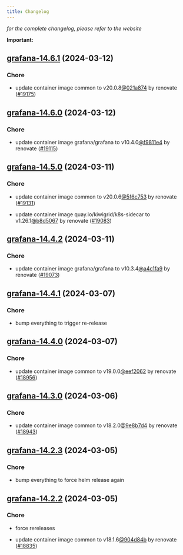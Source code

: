 ```yaml
---
title: Changelog
---
```



*for the complete changelog, please refer to the website*

**Important:**


## [grafana-14.6.1](https://github.com/truecharts/charts/compare/grafana-14.6.0...grafana-14.6.1) (2024-03-12)

### Chore



- update container image common to v20.0.8[@021a874](https://github.com/021a874) by renovate ([#19175](https://github.com/truecharts/charts/issues/19175))


## [grafana-14.6.0](https://github.com/truecharts/charts/compare/grafana-14.5.0...grafana-14.6.0) (2024-03-12)

### Chore



- update container image grafana/grafana to v10.4.0[@f9811e4](https://github.com/f9811e4) by renovate ([#19115](https://github.com/truecharts/charts/issues/19115))


## [grafana-14.5.0](https://github.com/truecharts/charts/compare/grafana-14.4.2...grafana-14.5.0) (2024-03-11)

### Chore



- update container image common to v20.0.6[@5f6c753](https://github.com/5f6c753) by renovate ([#19131](https://github.com/truecharts/charts/issues/19131))

- update container image quay.io/kiwigrid/k8s-sidecar to v1.26.1[@b8d5067](https://github.com/b8d5067) by renovate ([#19083](https://github.com/truecharts/charts/issues/19083))


## [grafana-14.4.2](https://github.com/truecharts/charts/compare/grafana-14.4.1...grafana-14.4.2) (2024-03-11)

### Chore



- update container image grafana/grafana to v10.3.4[@a4c1fa9](https://github.com/a4c1fa9) by renovate ([#19073](https://github.com/truecharts/charts/issues/19073))


## [grafana-14.4.1](https://github.com/truecharts/charts/compare/grafana-14.4.0...grafana-14.4.1) (2024-03-07)

### Chore



- bump everything to trigger re-release


## [grafana-14.4.0](https://github.com/truecharts/charts/compare/grafana-14.3.0...grafana-14.4.0) (2024-03-07)

### Chore



- update container image common to v19.0.0[@eef2062](https://github.com/eef2062) by renovate ([#18956](https://github.com/truecharts/charts/issues/18956))


## [grafana-14.3.0](https://github.com/truecharts/charts/compare/grafana-14.2.3...grafana-14.3.0) (2024-03-06)

### Chore



- update container image common to v18.2.0[@9e8b7d4](https://github.com/9e8b7d4) by renovate ([#18943](https://github.com/truecharts/charts/issues/18943))


## [grafana-14.2.3](https://github.com/truecharts/charts/compare/grafana-14.2.2...grafana-14.2.3) (2024-03-05)

### Chore



- bump everything to force helm release again


## [grafana-14.2.2](https://github.com/truecharts/charts/compare/grafana-14.2.0...grafana-14.2.2) (2024-03-05)

### Chore



- force rereleases

- update container image common to v18.1.6[@904d84b](https://github.com/904d84b) by renovate ([#18835](https://github.com/truecharts/charts/issues/18835))






